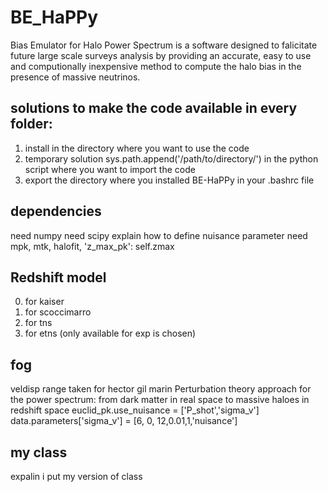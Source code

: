 # BE_HaPPy
Bias Emulator for Halo Power Spectrum is a software designed to falicitate future large scale surveys analysis by providing an accurate, easy to use and computionally inexpensive method to compute the halo bias in the presence of massive neutrinos.



solutions to make the code available in every folder:
-----------------------------------------------------
1) install in the directory where you want to use the code
2) temporary solution sys.path.append('/path/to/directory/') in the python script where you want to import the code
3) export the directory where you installed BE-HaPPy in your .bashrc file

dependencies
-------------
need numpy
need scipy
explain how to define nuisance parameter
need mpk, mtk, halofit, 'z_max_pk': self.zmax

Redshift model
---------------
0. for kaiser
1. for scoccimarro
2. for tns
3. for etns (only available for exp is chosen)

fog
-----
veldisp range taken for hector gil marin Perturbation theory approach for the power spectrum: from dark matter in
real space to massive haloes in redshift space
euclid_pk.use_nuisance = ['P_shot','sigma_v']
data.parameters['sigma_v'] = [6, 0, 12,0.01,1,'nuisance']

my class
---------
expalin i put my version of class
